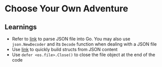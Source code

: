 # Choose Your Own Adventure

## Learnings

- Refer to [link](https://tutorialedge.net/golang/parsing-json-with-golang/) to parse JSON file into Go. You may also use `json.NewDecoder` and its `Decode` function when dealing with a JSON file
- Use [link](https://mholt.github.io/json-to-go/) to quickly build structs from JSON content
- Use `defer <os.file>.Close()` to close the file object at the end of the code
